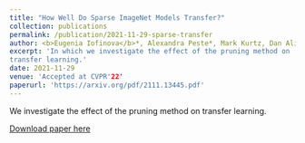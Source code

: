 ```yaml
---
title: "How Well Do Sparse ImageNet Models Transfer?"
collection: publications
permalink: /publication/2021-11-29-sparse-transfer
author: <b>Eugenia Iofinova</b>*, Alexandra Peste*, Mark Kurtz, Dan Alistarh
excerpt: 'In which we investigate the effect of the pruning method on
transfer learning.'
date: 2021-11-29
venue: 'Accepted at CVPR'22'
paperurl: 'https://arxiv.org/pdf/2111.13445.pdf'
---
```

We investigate the effect of the pruning method on
transfer learning.

[Download paper here](https://arxiv.org/pdf/2111.13445.pdf)

